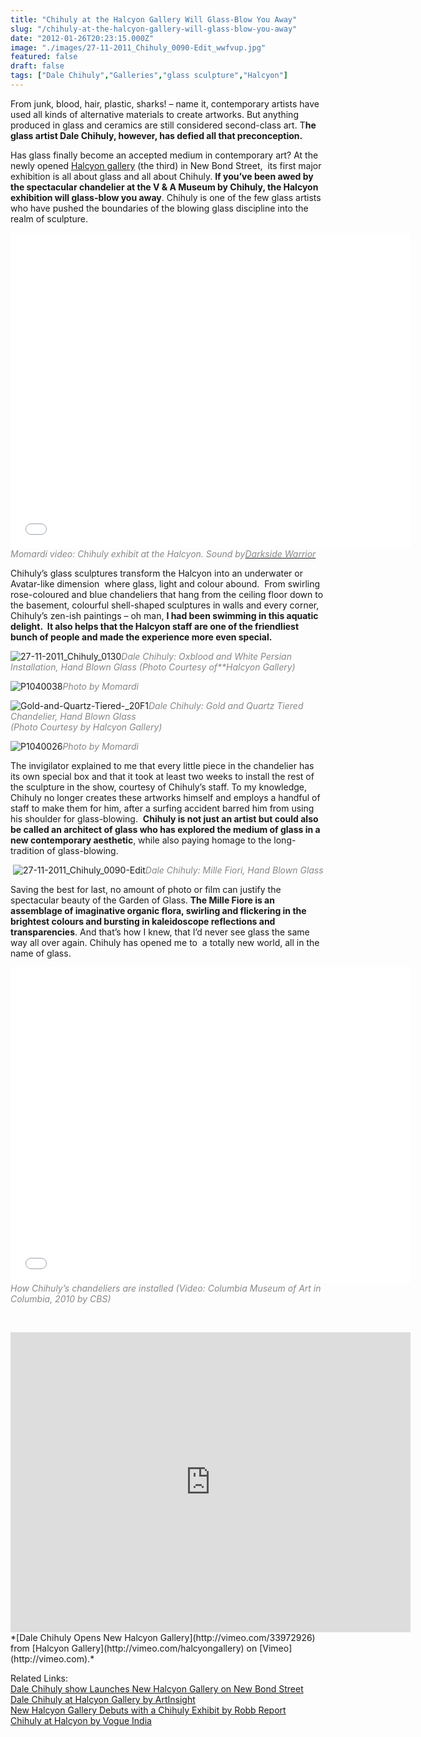 ```yaml
---
title: "Chihuly at the Halcyon Gallery Will Glass-Blow You Away"
slug: "/chihuly-at-the-halcyon-gallery-will-glass-blow-you-away"
date: "2012-01-26T20:23:15.000Z"
image: "./images/27-11-2011_Chihuly_0090-Edit_wwfvup.jpg"
featured: false
draft: false
tags: ["Dale Chihuly","Galleries","glass sculpture","Halcyon"]
---
```



From junk, blood, hair, plastic, sharks! – name it, contemporary artists have used all kinds of alternative materials to create artworks. But anything produced in glass and ceramics are still considered second-class art. T**he glass artist Dale Chihuly, however, has defied all that preconception.**

Has glass finally become an accepted medium in contemporary art? At the newly opened [Halcyon gallery](http://www.halcyongallery.com/) (the third) in New Bond Street,  its first major exhibition is all about glass and all about Chihuly. **If you’ve been awed by  the spectacular chandelier at the V & A Museum by Chihuly, the Halcyon exhibition will glass-blow you away**. Chihuly is one of the few glass artists who have pushed the boundaries of the blowing glass discipline into the realm of sculpture.

<span class="youtube"><iframe allowfullscreen="" class="youtube-player" frameborder="0" height="505" src="//www.youtube.com/embed/ELyQEIsNSDs?wmode=transparent&fs=1&hl=en&modestbranding=1&iv_load_policy=3&showsearch=0&rel=0&theme=dark" title="YouTube video player" type="text/html" width="640"></iframe></span>  
<span style="color: #888888;">*Momardi video: Chihuly exhibit at the Halcyon. Sound by[<span style="color: #888888;">Darkside Warrior</span>](http://soundcloud.com/darksidewarrior/sleepless)*</span>

Chihuly’s glass sculptures transform the Halcyon into an underwater or Avatar-like dimension  where glass, light and colour abound.  From swirling rose-coloured and blue chandeliers that hang from the ceiling floor down to the basement, colourful shell-shaped sculptures in walls and every corner, Chihuly’s zen-ish paintings – oh man, **I had been swimming in this aquatic delight.  It also helps that the Halcyon staff are one of the friendliest bunch of people and made the experience more even special.**

![](./images/27-11-2011_Chihuly_0130_tydgje.jpg "27-11-2011_Chihuly_0130")<span style="color: #888888;">*Dale Chihuly: Oxblood and White Persian Installation, Hand Blown Glass (Photo Courtesy of**Halcyon Gallery)*</span>

![](./images/P1040038_cfoudm.jpg "P1040038")*<span style="color: #888888;">Photo by Momardi</span>*

![](./images/Gold-and-Quartz-Tiered-_20F1_s2v30t.jpg "Gold-and-Quartz-Tiered-_20F1")<span style="color: #888888;">*Dale Chihuly: Gold and Quartz Tiered Chandelier, Hand Blown Glass*</span>  
<span style="color: #888888;">*(Photo Courtesy by Halcyon Gallery)*</span>

![](./images/P1040026_znys2q.jpg "P1040026")<span style="color: #888888;">*Photo by Momardi*</span>

The invigilator explained to me that every little piece in the chandelier has its own special box and that it took at least two weeks to install the rest of the sculpture in the show, courtesy of Chihuly’s staff. To my knowledge, Chihuly no longer creates these artworks himself and employs a handful of staff to make them for him, after a surfing accident barred him from using his shoulder for glass-blowing.  **Chihuly is not just an artist but could also be called an architect of glass who has explored the medium of glass in a new contemporary aesthetic**, while also paying homage to the long-tradition of glass-blowing.

 ![](./images/27-11-2011_Chihuly_0090-Edit_wwfvup.jpg "27-11-2011_Chihuly_0090-Edit")<span style="color: #888888;">*Dale Chihuly: Mille Fiori, Hand Blown Glass*</span>

Saving the best for last, no amount of photo or film can justify the spectacular beauty of the Garden of Glass. **The Mille Fiore is an assemblage of imaginative organic flora, swirling and flickering in the brightest colours and bursting in kaleidoscope reflections and transparencies**. And that’s how I knew, that I’d never see glass the same way all over again. Chihuly has opened me to  a totally new world, all in the name of glass.

<span class="youtube"><iframe allowfullscreen="" class="youtube-player" frameborder="0" height="505" src="//www.youtube.com/embed/kPDmwVQ_VWY?wmode=transparent&fs=1&hl=en&modestbranding=1&iv_load_policy=3&showsearch=0&rel=0&theme=dark&feature=related" title="YouTube video player" type="text/html" width="640"></iframe></span>  
<span style="color: #888888;">*How Chihuly’s chandeliers are installed (Video: Columbia Museum of Art in Columbia, 2010 by CBS)*</span>

 

<iframe frameborder="0" height="480" src="http://player.vimeo.com/video/33972926?title=0&byline=0&portrait=0" width="640"></iframe>*[Dale Chihuly Opens New Halcyon Gallery](http://vimeo.com/33972926) from [Halcyon Gallery](http://vimeo.com/halcyongallery) on [Vimeo](http://vimeo.com).*

Related Links:  
[Dale Chihuly show Launches New Halcyon Gallery on New Bond Street](http://www.fadwebsite.com/2011/11/28/dale-chihuly-show-launches-new-halcyon-gallery-on-new-bond-street/)  
[Dale Chihuly at Halcyon Gallery by ArtInsight](http://artistsinsight.co.uk/reviews/dale-chihuly-at-halcyon-gallery/) [  
New Halcyon Gallery Debuts with a Chihuly Exhibit by Robb Report](http://robbreport.com/Art-Collectibles/New-Halcyon-Gallery-Debuts-with-a-Chihuly-Exhibit)  
[Chihuly at Halcyon by Vogue India](http://www.vogue.in/content/chihuly-halcyon)



